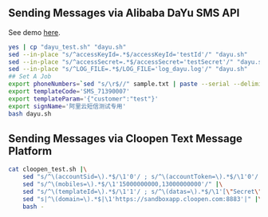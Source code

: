 
## Sending Messages via Alibaba DaYu SMS API 

See demo [here](./TEST.md#alibaba-dayu-sms-api).

```bash
yes | cp "dayu_test.sh" "dayu.sh"
sed --in-place "s/^accessKeyId=.*$/accessKeyId='testId'/" "dayu.sh"
sed --in-place "s/^accessSecret=.*$/accessSecret='testSecret'/" "dayu.sh"
sed --in-place "s/^LOG_FILE=.*$/LOG_FILE='log_dayu.log'/" "dayu.sh"
## Set A Job 
export phoneNumbers=`sed "s/\r$//" sample.txt | paste --serial --delimiters=","`
export templateCode='SMS_71390007'
export templateParam='{"customer":"test"}'
export signName='阿里云短信测试专用'
bash dayu.sh
```

## Sending Messages via Cloopen Text Message Platform 

```bash
cat cloopen_test.sh |\
    sed "s/^\(accountSid=\).*$/\1'0'/ ; s/^\(accountToken=\).*$/\1'0'/ ; s/^\(appId=\).*$/\1'0'/" |\
    sed "s/^\(mobiles=\).*$/\1'15000000000,13000000000'/" |\
    sed "s/^\(templateId=\).*$/\1'1'/ ; s/^\(datas=\).*$/\1'[\"Secret\",\"2\"]'/" |\
    sed "s|^\(domain=\).*$|\1'https://sandboxapp.cloopen.com:8883'|" |\
    bash -
```
 
